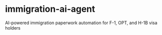 # immigration-ai-agent
AI-powered immigration paperwork automation for F-1, OPT, and H-1B visa holders
